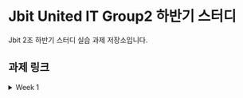 # Jbit United IT Group2 하반기 스터디

Jbit 2조 하반기 스터디 실습 과제 저장소입니다.

## 과제 링크
<details>
<summary>Week 1</summary>

- [최주현](https://github.com/reinexxism/JBIT-Group2_Study/tree/master/Week1) 
- [정정빈](https://github.com/jeongbe/JBIT-Group-study.git)
</details>
